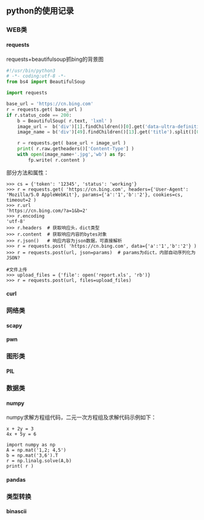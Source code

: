 ## python的使用记录

### WEB类
#### requests
requests+beautifulsoup抓bing的背景图
```python
#!/usr/bin/python3
# -*- coding:utf-8 -*-
from bs4 import BeautifulSoup

import requests

base_url = 'https://cn.bing.com'
r = requests.get( base_url )
if r.status_code == 200:
	b = BeautifulSoup( r.text, 'lxml' )
	image_url =  b('div')[1].findChildren()[0].get('data-ultra-definition-src')
	image_name = b('div')[49].findChildren()[13].get('title').split()[0]

	r = requests.get( base_url + image_url )
	print( r.raw.getheaders()['Content-Type'] )
	with open(image_name+'.jpg','wb') as fp:
		fp.write( r.content )
```
部分方法和属性：
```
>>> cs = {'token': '12345', 'status': 'working'}
>>> r = requests.get( 'https://cn.bing.com', headers={'User-Agent': 'Mozilla/5.0 AppleWebKit'}, params={'a':'1','b':'2'}, cookies=cs, timeout=2 )
>>> r.url
'https://cn.bing.com/?a=1&b=2'
>>> r.encoding
'utf-8'
>>> r.headers  # 获取响应头，dict类型
>>> r.content  # 获取响应内容的bytes对象
>>> r.json()   # 响应内容为json数据，可直接解析
>>> r = requests.post( 'https://cn.bing.com', data={'a':'1','b':'2'} )
>>> r = requests.post(url, json=params)  # params为dict，内部自动序列化为JSON?

#文件上传
>>> upload_files = {'file': open('report.xls', 'rb')}
>>> r = requests.post(url, files=upload_files)
```

#### curl

### 网络类
#### scapy
#### pwn

### 图形类
#### PIL

### 数据类
#### numpy
numpy求解方程组代码，二元一次方程组及求解代码示例如下：
```
x + 2y = 3
4x + 5y = 6

import numpy as np
A = np.mat('1,2; 4,5')
b = np.mat('3,6').T
r = np.linalg.solve(A,b)
print( r )
```

#### pandas

### 类型转换
#### binascii

